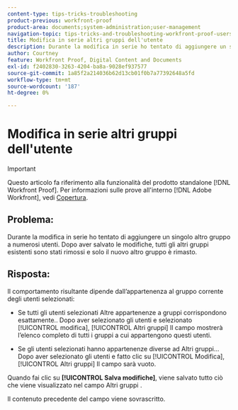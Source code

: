 ```yaml
---
content-type: tips-tricks-troubleshooting
product-previous: workfront-proof
product-area: documents;system-administration;user-management
navigation-topic: tips-tricks-and-troubleshooting-workfront-proof-users-and-contacts
title: Modifica in serie altri gruppi dell'utente
description: Durante la modifica in serie ho tentato di aggiungere un singolo altro gruppo a numerosi utenti. Dopo aver salvato le modifiche, tutti gli altri gruppi esistenti sono stati rimossi e solo il nuovo altro gruppo è rimasto.
author: Courtney
feature: Workfront Proof, Digital Content and Documents
exl-id: f2402830-3263-4204-ba8a-9028ef937577
source-git-commit: 1a85f2a214036b62d13cb01f0b7a77392648a5fd
workflow-type: tm+mt
source-wordcount: '187'
ht-degree: 0%

---
```


# Modifica in serie altri gruppi dell&#39;utente

>[!IMPORTANT]
>
>Questo articolo fa riferimento alla funzionalità del prodotto standalone [!DNL Workfront Proof]. Per informazioni sulle prove all&#39;interno [!DNL Adobe Workfront], vedi [Copertura](../../../review-and-approve-work/proofing/proofing.md).

## Problema:

Durante la modifica in serie ho tentato di aggiungere un singolo altro gruppo a numerosi utenti.
Dopo aver salvato le modifiche, tutti gli altri gruppi esistenti sono stati rimossi e solo il nuovo altro gruppo è rimasto.

## Risposta:

Il comportamento risultante dipende dall’appartenenza al gruppo corrente degli utenti selezionati:

* Se tutti gli utenti selezionati Altre appartenenze a gruppi corrispondono esattamente.. Dopo aver selezionato gli utenti e selezionato [!UICONTROL modifica], [!UICONTROL Altri gruppi] Il campo mostrerà l’elenco completo di tutti i gruppi a cui appartengono questi utenti.

* Se gli utenti selezionati hanno appartenenze diverse ad Altri gruppi... Dopo aver selezionato gli utenti e fatto clic su [!UICONTROL Modifica], [!UICONTROL Altri gruppi] Il campo sarà vuoto.

Quando fai clic su **[!UICONTROL Salva modifiche]**, viene salvato tutto ciò che viene visualizzato nel campo Altri gruppi .

Il contenuto precedente del campo viene sovrascritto.
